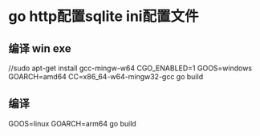# go http配置sqlite ini配置文件
## 编译 win exe
//sudo apt-get install gcc-mingw-w64
CGO_ENABLED=1 GOOS=windows GOARCH=amd64 CC=x86_64-w64-mingw32-gcc go build
## 编译
GOOS=linux GOARCH=arm64 go build